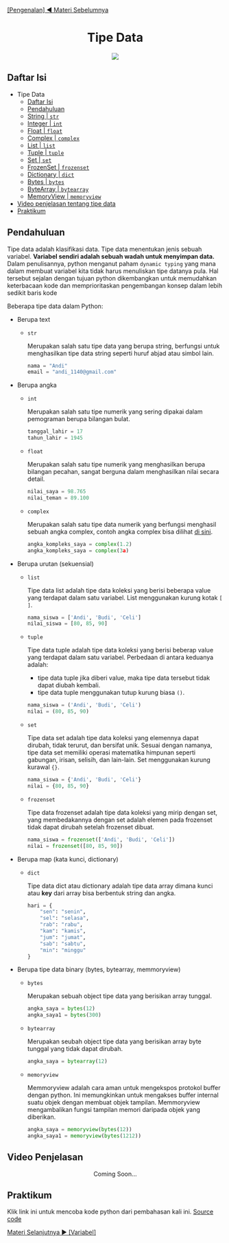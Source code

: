 <a href="../01-Pengenalan"> [Pengenalan] ◀ Materi Sebelumnya</a>

<center>

# Tipe Data
<p align="center">
  <img src="https://edupala.com/wp-content/uploads/2022/07/python-variable-types.png?ezimgfmt=ng:webp/ngcb11">
<p>
</center>

<a id="1"><h2>Daftar Isi</h2></a>

- Tipe Data
  - [Daftar Isi](#1)
  - [Pendahuluan](#2)
  - [String | `str`](#3)
  - [Integer | `int`](#4)
  - [Float | `float`](#5)
  - [Complex | `complex`](#6)
  - [List | `list`](#7)
  - [Tuple | `tuple`](#8)
  - [Set | `set`](#9)
  - [FrozenSet | `frozenset`](#10)
  - [Dictionary | `dict`](#11)
  - [Bytes | `bytes`](#12)
  - [ByteArray | `bytearray`](#13)
  - [MemoryView | `memoryview`](#14)
- [Video penjelasan tentang tipe data](#15)
- [Praktikum](#16)

<a id="2"><h2>Pendahuluan</h2></a>

Tipe data adalah klasifikasi data. Tipe data menentukan jenis sebuah variabel.
**Variabel sendiri adalah sebuah wadah untuk menyimpan data.** Dalam penulisannya, python menganut paham `dynamic typing` yang mana dalam membuat variabel kita tidak harus menuliskan tipe datanya pula. Hal tersebut sejalan dengan tujuan python dikembangkan untuk memudahkan keterbacaan kode dan memprioritaskan pengembangan konsep dalam lebih sedikit baris kode

Beberapa tipe data dalam Python:

- Berupa text

  - <a id="3">`str`</a>

    Merupakan salah satu tipe data yang berupa string, berfungsi untuk menghasilkan tipe data string seperti huruf abjad atau simbol lain.

    ```python
    nama = "Andi"
    email = "andi_1140@gmail.com"
    ```

- Berupa angka

  - <a id="4">`int`</a>

    Merupakan salah satu tipe numerik yang sering dipakai dalam pemograman berupa bilangan bulat.

    ```python
    tanggal_lahir = 17
    tahun_lahir = 1945
    ```

  - <a id="5">`float`</a>

    Merupakan salah satu tipe numerik yang menghasilkan berupa bilangan pecahan, sangat berguna dalam menghasilkan nilai secara detail.

    ```python
    nilai_saya = 98.765
    nilai_teman = 89.100
    ```

  - <a id="6">`complex`</a>

    Merupakan salah satu tipe data numerik yang berfungsi menghasil sebuah angka complex, contoh angka complex bisa dilihat [di sini](https://id.wikipedia.org/wiki/Bilangan_kompleks).

    ```python
    angka_kompleks_saya = complex(1.2)
    angka_kompleks_saya = complex(3a)
    ```

- Berupa urutan (sekuensial)

  - <a id="7">`list`</a>

    Tipe data list adalah tipe data koleksi yang berisi beberapa value yang terdapat dalam satu variabel. List menggunakan kurung kotak `[ ]`.

    ```python
    nama_siswa = ['Andi', 'Budi', 'Celi']
    nilai_siswa = [80, 85, 90]
    ```

  - <a id="8">`tuple`</a>

    Tipe data tuple adalah tipe data koleksi yang berisi beberap value yang terdapat dalam satu variabel. Perbedaan di antara keduanya adalah:

    - tipe data tuple jika diberi value, maka tipe data tersebut tidak dapat diubah kembali.
    - tipe data tuple menggunakan tutup kurung biasa `()`.

    ```python
    nama_siswa = ('Andi', 'Budi', 'Celi')
    nilai = (80, 85, 90)
    ```

  - <a id="9">`set`</a>

    Tipe data set adalah tipe data koleksi yang elemennya dapat dirubah, tidak terurut, dan bersifat unik. Sesuai dengan namanya, tipe data set memiliki operasi matematika himpunan seperti gabungan, irisan, selisih, dan lain-lain. Set menggunakan kurung kurawal `{}`.

    ```python
    nama_siswa = {'Andi', 'Budi', 'Celi'}
    nilai = {80, 85, 90}
    ```

  - <a id="10">`frozenset`</a>

    Tipe data frozenset adalah tipe data koleksi yang mirip dengan set, yang membedakannya dengan set adalah elemen pada frozenset tidak dapat dirubah setelah frozenset dibuat.

    ```python
    nama_siswa = frozenset(['Andi', 'Budi', 'Celi'])
    nilai = frozenset([80, 85, 90])
    ```

- Berupa map (kata kunci, dictionary)

  - <a id="11">`dict`</a>

    Tipe data dict atau dictionary adalah tipe data array dimana kunci atau **key** dari array bisa berbentuk string dan angka.

    ```python
    hari = {
        "sen": "senin",
        "sel": "selasa",
        "rab": "rabu",
        "kam": "kamis",
        "jum": "jumat",
        "sab": "sabtu",
        "min": "minggu"
    }
    ```

- Berupa tipe data binary (bytes, bytearray, memmoryview)

  - <a id="12">`bytes`</a>

    Merupakan sebuah object tipe data yang berisikan array tunggal.

    ```python
    angka_saya = bytes(12)
    angka_saya1 = bytes(300)
    ```

  - <a id="13">`bytearray`</a>

    Merupakan seubah object tipe data yang berisikan array byte tunggal yang tidak dapat dirubah.

    ```python
    angka_saya = bytearray(12)
    ```

  - <a id="14">`memoryview`</a>

    Memmoryview adalah cara aman untuk mengekspos protokol buffer dengan python. Ini memungkinkan untuk mengakses buffer internal suatu objek dengan membuat objek tampilan. Memmoryview mengambalikan fungsi tampilan memori daripada objek yang diberikan.

    ```python
    angka_saya = memoryview(bytes(12))
    angka_saya1 = memoryview(bytes(1212))
    ```

<a id="15"><h2>Video Penjelasan</h2></a>

<center>
Coming Soon...
</center>

<a id="16"><h2>Praktikum</h2></a>

Klik link ini untuk mencoba kode python dari pembahasan kali ini. [Source code](../02-Tipe-Data/data_type.py)

<a href="../03_Variabel"> Materi Selanjutnya ▶ [Variabel]</a>

